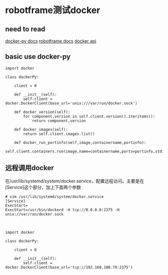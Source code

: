 # robotframe测试docker

## need to read
[docker-py docs](https://docker-py.readthedocs.io/en/stable/index.html)
[robotframe docs](http://robotframework.org/robotframework/latest/RobotFrameworkUserGuide.html)
[docker api](https://docs.docker.com/engine/api/v1.24/)

## basic use docker-py
<pre><code>import docker

class dockerPy:

    client = 0

    def __init__(self):
        self.client = docker.DockerClient(base_url='unix:///var/run/docker.sock')

    def docker_version(self):
        for component,version in self.client.version().iteritems():
            return component,version

    def docker_images(self):
        return self.client.images.list()

    def docker_run_portinfo(self,image,containername,portinfo):
        self.client.containers.run(image,name=containername,ports=portinfo,stdin_open=True,detach=True)</code></pre>

		
## 远程调用docker 
在/usr/lib/systemd/system/docker.service，配置远程访问。主要是在[Service]这个部分，加上下面两个参数
<pre><code># vim /usr/lib/systemd/system/docker.service
[Service]
ExecStart=
ExecStart=/usr/bin/dockerd -H tcp://0.0.0.0:2375 -H unix://var/run/docker.sock</code><pre>

<pre><code>import docker

class dockerPy:

    client = 0

    def __init__(self):
        self.client = docker.DockerClient(base_url='tcp://192.168.100.70:2375')
</code></pre>
